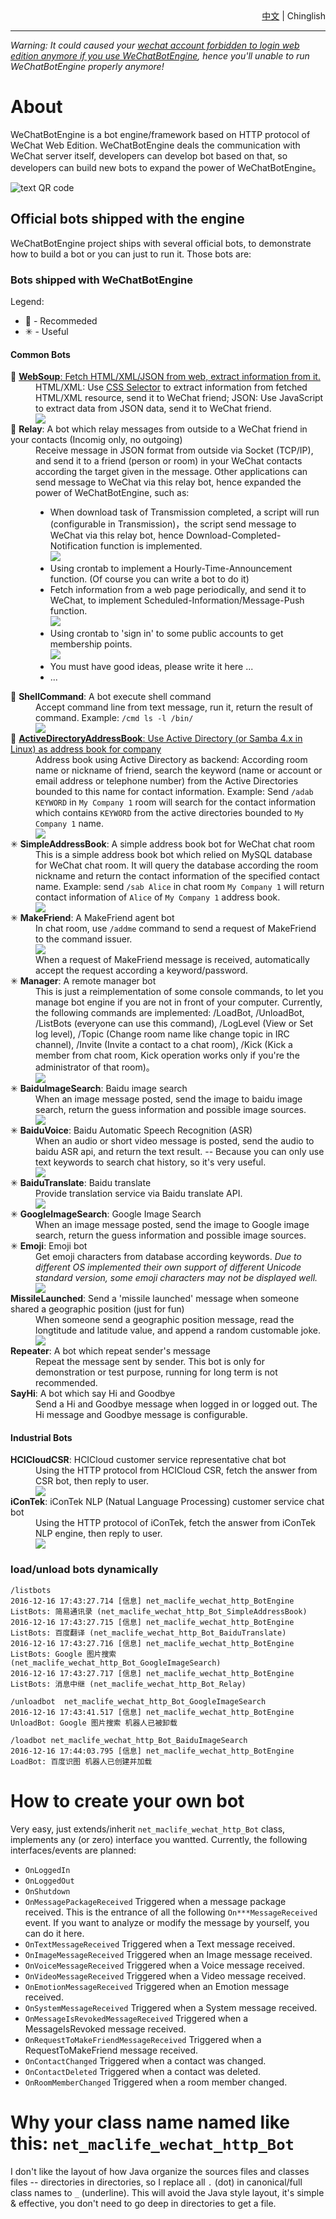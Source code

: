 <div style='text-align:right;'><a href='/doc/ReadMe.中文.md'>中文</a> | <span>Chinglish</span></div>

----

*Warning: It could caused your [wechat account forbidden to login web edition anymore if you use WeChatBotEngine](https://github.com/moontide/WeChatBotEngine/issues/12), hence you'll unable to run WeChatBotEngine properly anymore!*

# About #

WeChatBotEngine is a bot engine/framework based on HTTP protocol of WeChat Web Edition.
WeChatBotEngine deals the communication with WeChat server itself, developers can develop bot based on that, so developers can build new bots to expand the power of WeChatBotEngine。

![text QR code](https://github.com/moontide/WeChatBotEngine/raw/master/doc/img/text-QR-code.png)

## Official bots shipped with the engine ##
WeChatBotEngine project ships with several official bots, to demonstrate how to build a bot or you can just to run it.
Those bots are:

### Bots shipped with WeChatBotEngine ###
Legend:
* 📌 - Recommeded
* ✳ - Useful

#### Common Bots ####
<dl>
	<dt>📌 <a href='/doc/bot-WebSoup.md'><strong>WebSoup</strong>: Fetch HTML/XML/JSON from web, extract information from it.</a></dt>
	<dd>HTML/XML: Use <a href='https://jsoup.org/apidocs/org/jsoup/select/Selector.html'>CSS Selector</a> to extract information from fetched HTML/XML resource, send it to WeChat friend; JSON: Use JavaScript to extract data from JSON data, send it to WeChat friend.
		<br/>
		<img src='https://github.com/moontide/WeChatBotEngine/raw/master/doc/img/bot-web-soup-50%25.png'/>
	</dd>
	<dt>📌 <strong>Relay</strong>: A bot which relay messages from outside to a WeChat friend in your contacts (Incomig only, no outgoing)</dt>
	<dd>
		Receive message in JSON format from outside via Socket (TCP/IP), and send it to a friend (person or room) in your WeChat contacts according the target given in the message. Other applications can send message to WeChat via this relay bot, hence expanded the power of WeChatBotEngine, such as:
		<br/>
		<ul>
			<li>When download task of Transmission completed, a script will run (configurable in Transmission)，the script send message to WeChat via this relay bot, hence Download-Completed-Notification function is implemented.
				<br/>
				<img src='https://github.com/moontide/WeChatBotEngine/raw/master/doc/img/bot-relay.notify-transmission-download-complete-50%25.png'/>
			</li>
			<li>Using crontab to implement a Hourly-Time-Announcement function. (Of course you can write a bot to do it)</li>
			<li>Fetch information from a web page periodically, and send it to WeChat, to implement Scheduled-Information/Message-Push function.
				<br/>
				<img src='https://github.com/moontide/WeChatBotEngine/raw/master/doc/img/bot-relay.message-push-qiushibaike.png'/>
			</li>
			<li>Using crontab to 'sign in' to some public accounts to get membership points.
				<br/>
				<img src='https://github.com/moontide/WeChatBotEngine/raw/master/doc/img/bot-relay.scheduled-sign-50%25.png'/>
			</li>
			<li>You must have good ideas, please write it here ...</li>
			<li>...</li>
		</ul>
	</dd>
	<dt>📌 <strong>ShellCommand</strong>: A bot execute shell command</dt>
	<dd>
		Accept command line from text message, run it, return the result of command. Example: <code>/cmd ls -l /bin/</code>
		<br/>
		<img src='https://github.com/moontide/WeChatBotEngine/raw/master/doc/img/bot-shell-command-50%25.png'/>
	</dd>
	<dt>📌 <a href='/doc/bot-ActiveDirectoryAddressBook.md'><strong>ActiveDirectoryAddressBook</strong>: Use Active Directory (or Samba 4.x in Linux) as address book for company</a></dt>
	<dd>Address book using Active Directory as backend: According room name or nickname of friend, search the keyword (name or account or email address or telephone number) from the Active Directories bounded to this name for contact information. Example: Send <code>/adab KEYWORD</code> in <code>My Company 1</code> room will search for the contact information which contains <code>KEYWORD</code> from the active directories bounded to <code>My Company 1</code> name.
		<br/>
		<img src='https://github.com/moontide/WeChatBotEngine/raw/master/doc/img/bot-active-directory-address-book-50%25.png'/>
	</dd>
	<dt>✳ <strong>SimpleAddressBook</strong>: A simple address book bot for WeChat chat room</dt>
	<dd>
		This is a simple address book bot which relied on MySQL database for WeChat chat room. It will query the database according the room nickname and return the contact information of the specified contact name. Example: send <code>/sab Alice</code> in chat room <code>My Company 1</code> will return contact information of <code>Alice</code> of <code>My Company 1</code> address book.
		<br/>
		<img src='https://github.com/moontide/WeChatBotEngine/raw/master/doc/img/bot-simple-address-book-50%25.png'/>
	</dd>
	<dt>✳ <strong>MakeFriend</strong>: A MakeFriend agent bot</dt>
	<dd>In chat room, use <code>/addme</code> command to send a request of MakeFriend to the command issuer.
		<br/>
		<img src='https://github.com/moontide/WeChatBotEngine/raw/master/doc/img/bot-make-friend-addme-50%25.png'/>
		<br/>
		When a request of MakeFriend message is received, automatically accept the request according a keyword/password.
	</dd>
	<dt>✳ <strong>Manager</strong>: A remote manager bot</dt>
	<dd>This is just a reimplementation of some console commands, to let you manage bot engine if you are not in front of your computer. Currently, the following commands are implemented: /LoadBot, /UnloadBot, /ListBots (everyone can use this command), /LogLevel (View or Set log level), /Topic (Change room name like change topic in IRC channel), /Invite (Invite a contact to a chat room), /Kick (Kick a member from chat room, Kick operation works only if you're the administrator of that room)。
		<br/>
		<img src='https://github.com/moontide/WeChatBotEngine/raw/master/doc/img/bot-manager-50%25.png'/>
	</dd>
	<dt>✳ <strong>BaiduImageSearch</strong>: Baidu image search</dt>
	<dd>
		When an image message posted, send the image to baidu image search, return the guess information and possible image sources.
		<br/>
		<img src='https://github.com/moontide/WeChatBotEngine/raw/master/doc/img/bot-baidu-image-search-50%25.png'/>
	</dd>
	<dt>✳ <strong>BaiduVoice</strong>: Baidu Automatic Speech Recognition (ASR)</dt>
	<dd>
		When an audio or short video message is posted, send the audio to baidu ASR api, and return the text result. -- Because you can only use text keywords to search chat history, so it's very useful.
		<br/>
		<img src='https://github.com/moontide/WeChatBotEngine/raw/master/doc/img/bot-baidu-voice-50%25.png'/>
	</dd>
	<dt>✳ <strong>BaiduTranslate</strong>: Baidu translate</dt>
	<dd>
		Provide translation service via Baidu translate API.
		<br/>
		<img src='https://github.com/moontide/WeChatBotEngine/raw/master/doc/img/bot-baidu-translate-50%25.png'/>
	</dd>
	<dt>✳ <strong>GoogleImageSearch</strong>: Google Image Search</dt>
	<dd>
		When an image message posted, send the image to Google image search, return the guess information and possible image sources.
	</dd>
	<dt>✳ <strong>Emoji</strong>: Emoji bot</dt>
	<dd>
		Get emoji characters from database according keywords. <em>Due to different OS implemented their own support of different Unicode standard version, some emoji characters may not be displayed well.</em>
		<br/>
		<img src='https://github.com/moontide/WeChatBotEngine/raw/master/doc/img/bot-emoji-50%25.png'/>
	</dd>
	<dt><strong>MissileLaunched</strong>: Send a 'missile launched' message when someone shared a geographic position (just for fun)</dt>
	<dd>
		When someone send a geographic position message, read the longtitude and latitude value, and append a random customable joke.
		<br/>
		<img src='https://github.com/moontide/WeChatBotEngine/raw/master/doc/img/bot-missile-launched-50%25.png'/>
	</dd>
	<dt><strong>Repeater</strong>: A bot which repeat sender's message</dt>
	<dd>
		Repeat the message sent by sender. This bot is only for demonstration or test purpose, running for long term is not recommended.
	</dd>
	<dt><strong>SayHi</strong>: A bot which say Hi and Goodbye</dt>
	<dd>
		Send a Hi and Goodbye message when logged in or logged out. The Hi message and Goodbye message is configurable.
	</dd>
</dl>

#### Industrial Bots ####
<dl>
	<dt><strong>HCICloudCSR</strong>: HCICloud customer service representative chat bot</dt>
	<dd>
		Using the HTTP protocol from HCICloud CSR, fetch the answer from CSR bot, then reply to user.
		<br/>
		<img src='https://github.com/moontide/WeChatBotEngine/raw/master/doc/img/bot-hcicloud-csr-50%25.png'/>
	</dd>
	<dt><strong>iConTek</strong>: iConTek NLP (Natual Language Processing) customer service chat bot</dt>
	<dd>
		Using the HTTP protocol of iConTek, fetch the answer from iConTek NLP engine, then reply to user.
		<br/>
		<img src='https://github.com/moontide/WeChatBotEngine/raw/master/doc/img/bot-iConTek-50%25.png'/>
	</dd>
</dl>


### load/unload bots dynamically ###
	/listbots
	2016-12-16 17:43:27.714 [信息] net_maclife_wechat_http_BotEngine ListBots: 简易通讯录 (net_maclife_wechat_http_Bot_SimpleAddressBook)
	2016-12-16 17:43:27.715 [信息] net_maclife_wechat_http_BotEngine ListBots: 百度翻译 (net_maclife_wechat_http_Bot_BaiduTranslate)
	2016-12-16 17:43:27.716 [信息] net_maclife_wechat_http_BotEngine ListBots: Google 图片搜索 (net_maclife_wechat_http_Bot_GoogleImageSearch)
	2016-12-16 17:43:27.717 [信息] net_maclife_wechat_http_BotEngine ListBots: 消息中继 (net_maclife_wechat_http_Bot_Relay)

	/unloadbot  net_maclife_wechat_http_Bot_GoogleImageSearch
	2016-12-16 17:43:41.517 [信息] net_maclife_wechat_http_BotEngine UnloadBot: Google 图片搜索 机器人已被卸载

	/loadbot net_maclife_wechat_http_Bot_BaiduImageSearch
	2016-12-16 17:44:03.795 [信息] net_maclife_wechat_http_BotEngine LoadBot: 百度识图 机器人已创建并加载

# How to create your own bot #
Very easy, just extends/inherit `net_maclife_wechat_http_Bot` class, implements any (or zero) interface you wantted.
Currently, the following interfaces/events are planned:

- `OnLoggedIn`
- `OnLoggedOut`
- `OnShutdown`
- `OnMessagePackageReceived` Triggered when a message package received. This is the entrance of all the following `On***MessageReceived` event. If you want to analyze or modify the message by yourself, you can do it here.
- `OnTextMessageReceived` Triggered when a Text message received.
- `OnImageMessageReceived` Triggered when an Image message received.
- `OnVoiceMessageReceived` Triggered when a Voice message received.
- `OnVideoMessageReceived` Triggered when a Video message received.
- `OnEmotionMessageReceived` Triggered when an Emotion message received.
- `OnSystemMessageReceived` Triggered when a System message received.
- `OnMessageIsRevokedMessageReceived` Triggered when a MessageIsRevoked message received.
- `OnRequestToMakeFriendMessageReceived` Triggered when a RequestToMakeFriend message received.
- `OnContactChanged` Triggered when a contact was changed.
- `OnContactDeleted` Triggered when a contact was deleted.
- `OnRoomMemberChanged` Triggered when a room member changed.

# Why your class name named like this: `net_maclife_wechat_http_Bot` #
I don't like the layout of how Java organize the sources files and classes files -- directories in directories, so I replace all `.` (dot) in canonical/full class names to `_` (underline). This will avoid the Java style layout, it's simple & effective, you don't need to go deep in directories to get a file.
